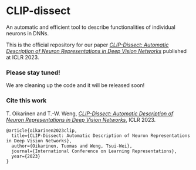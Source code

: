 # CLIP-dissect
An automatic and efficient tool to describe functionalities of individual neurons in DNNs. 

This is the official repository for our paper [*CLIP-Dissect: Automatic Description of Neuron Representations in Deep Vision Networks*](https://openreview.net/pdf?id=iPWiwWHc1V) published at ICLR 2023.

### Please stay tuned!
We are cleaning up the code and it will be released soon!

### Cite this work
T. Oikarinen and T.-W. Weng, [*CLIP-Dissect: Automatic Description of Neuron Representations in Deep Vision Networks*](https://openreview.net/pdf?id=iPWiwWHc1V), ICLR 2023.

```
@article{oikarinen2023clip,
  title={CLIP-Dissect: Automatic Description of Neuron Representations in Deep Vision Networks},
  author={Oikarinen, Tuomas and Weng, Tsui-Wei},
  journal={International Conference on Learning Representations},
  year={2023}
}
```
